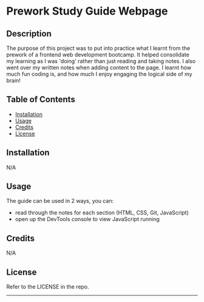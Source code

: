 # Prework Study Guide Webpage
## Description

The purpose of this project was to put into practice what I learnt from the prework of a frontend web development bootcamp. It helped consolidate my learning as I was 'doing' rather than just reading and taking notes. I also went over my written notes when adding content to the page. I learnt how much fun coding is, and how much I enjoy engaging the logical side of my brain!

## Table of Contents

- [Installation](#installation)
- [Usage](#usage)
- [Credits](#credits)
- [License](#license)

## Installation

N/A

## Usage

The guide can be used in 2 ways, you can:
- read through the notes for each section (HTML, CSS, Git, JavaScript)
- open up the DevTools console to view JavaScript running

## Credits

N/A

## License

Refer to the LICENSE in the repo.

---
